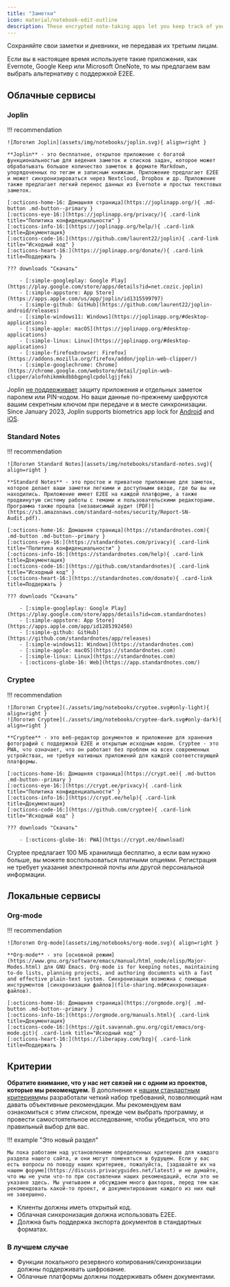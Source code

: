 ```yaml
---
title: "Заметки"
icon: material/notebook-edit-outline
description: These encrypted note-taking apps let you keep track of your notes without giving them to a third-party.
---
```


Сохраняйте свои заметки и дневники, не передавая их третьим лицам.

Если вы в настоящее время используете такие приложения, как Evernote, Google Keep или Microsoft OneNote, то мы предлагаем вам выбрать альтернативу с поддержкой E2EE.

## Облачные сервисы

### Joplin

!!! recommendation

    ![Логотип Joplin](assets/img/notebooks/joplin.svg){ align=right }
    
    **Joplin** - это бесплатное, открытое приложение с богатой функциональностью для ведения заметок и списков задач, которое может обрабатывать большое количество заметок в формате Markdown, упорядоченных по тегам и записным книжкам. Приложение предлагает E2EE и может синхронизироваться через Nextcloud, Dropbox и др. Приложение также предлагает легкий перенос данных из Evernote и простых текстовых заметок.
    
    [:octicons-home-16: Домашняя страница](https://joplinapp.org/){ .md-button .md-button--primary }
    [:octicons-eye-16:](https://joplinapp.org/privacy/){ .card-link title="Политика конфиденциальности" }
    [:octicons-info-16:](https://joplinapp.org/help/){ .card-link title=Документация}
    [:octicons-code-16:](https://github.com/laurent22/joplin){ .card-link title="Исходный код" }
    [:octicons-heart-16:](https://joplinapp.org/donate/){ .card-link title=Поддержать }
    
    ??? downloads "Скачать"
    
        - [:simple-googleplay: Google Play](https://play.google.com/store/apps/details?id=net.cozic.joplin)
        - [:simple-appstore: App Store](https://apps.apple.com/us/app/joplin/id1315599797)
        - [:simple-github: GitHub](https://github.com/laurent22/joplin-android/releases)
        - [:simple-windows11: Windows](https://joplinapp.org/#desktop-applications)
        - [:simple-apple: macOS](https://joplinapp.org/#desktop-applications)
        - [:simple-linux: Linux](https://joplinapp.org/#desktop-applications)
        - [:simple-firefoxbrowser: Firefox](https://addons.mozilla.org/firefox/addon/joplin-web-clipper/)
        - [:simple-googlechrome: Chrome](https://chrome.google.com/webstore/detail/joplin-web-clipper/alofnhikmmkdbbbgpnglcpdollgjjfek)

Joplin [не поддерживает](https://github.com/laurent22/joplin/issues/289) защиту приложения и отдельных заметок паролем или PIN-кодом. Но ваши данные по-прежнему шифруются вашим секретным ключом при передаче и в месте синхронизации. Since January 2023, Joplin supports biometrics app lock for [Android](https://joplinapp.org/changelog_android/#android-v2-10-3-https-github-com-laurent22-joplin-releases-tag-android-v2-10-3-pre-release-2023-01-05t11-29-06z) and [iOS](https://joplinapp.org/changelog_ios/#ios-v12-10-2-https-github-com-laurent22-joplin-releases-tag-ios-v12-10-2-2023-01-20t17-41-13z).

### Standard Notes

!!! recommendation

    ![Логотип Standard Notes](assets/img/notebooks/standard-notes.svg){ align=right }
    
    **Standard Notes** - это простое и приватное приложение для заметок, которое делает ваши заметки легкими и доступными везде, где бы вы ни находились. Приложение имеет E2EE на каждой платформе, а также продвинутую систему работы с темами и пользовательскими редакторами. Программа также прошла [независимый аудит (PDF)](https://s3.amazonaws.com/standard-notes/security/Report-SN-Audit.pdf).
    
    [:octicons-home-16: Домашняя страница](https://standardnotes.com){ .md-button .md-button--primary }
    [:octicons-eye-16:](https://standardnotes.com/privacy){ .card-link title="Политика конфиденциальности" }
    [:octicons-info-16:](https://standardnotes.com/help){ .card-link title=Документация}
    [:octicons-code-16:](https://github.com/standardnotes){ .card-link title="Исходный код" }
    [:octicons-heart-16:](https://standardnotes.com/donate){ .card-link title=Поддержать }
    
    ??? downloads "Скачать"
    
        - [:simple-googleplay: Google Play](https://play.google.com/store/apps/details?id=com.standardnotes)
        - [:simple-appstore: App Store](https://apps.apple.com/app/id1285392450)
        - [:simple-github: GitHub](https://github.com/standardnotes/app/releases)
        - [:simple-windows11: Windows](https://standardnotes.com)
        - [:simple-apple: macOS](https://standardnotes.com)
        - [:simple-linux: Linux](https://standardnotes.com)
        - [:octicons-globe-16: Web](https://app.standardnotes.com/)

### Cryptee

!!! recommendation

    ![Логотип Cryptee](./assets/img/notebooks/cryptee.svg#only-light){ align=right }
    ![Логотип Cryptee](./assets/img/notebooks/cryptee-dark.svg#only-dark){ align=right }
    
    **Cryptee** - это веб-редактор документов и приложение для хранения фотографий с поддержкой E2EE и открытым исходным кодом. Cryptee - это PWA, что означает, что он работает без проблем на всех современных устройствах, не требуя нативных приложений для каждой соответствующей платформы.
    
    [:octicons-home-16: Домашняя страница](https://crypt.ee){ .md-button .md-button--primary }
    [:octicons-eye-16:](https://crypt.ee/privacy){ .card-link title="Политика конфиденциальности" }
    [:octicons-info-16:](https://crypt.ee/help){ .card-link title=Документация}
    [:octicons-code-16:](https://github.com/cryptee){ .card-link title="Исходный код" }
    
    ??? downloads "Скачать"
    
        - [:octicons-globe-16: PWA](https://crypt.ee/download)

Cryptee предлагает 100 МБ хранилища бесплатно, а если вам нужно больше, вы можете воспользоваться платными опциями. Регистрация не требует указания электронной почты или другой персональной информации.

## Локальные сервисы

### Org-mode

!!! recommendation

    ![Логотип Org-mode](assets/img/notebooks/org-mode.svg){ align=right }
    
    **Org-mode** - это [основной режим](https://www.gnu.org/software/emacs/manual/html_node/elisp/Major-Modes.html) для GNU Emacs. Org-mode is for keeping notes, maintaining to-do lists, planning projects, and authoring documents with a fast and effective plain-text system. Синхронизация возможна с помощью инструментов [синхронизации файлов](file-sharing.md#синхронизация-файлов).
    
    [:octicons-home-16: Домашняя страница](https://orgmode.org){ .md-button .md-button--primary }
    [:octicons-info-16:](https://orgmode.org/manuals.html){ .card-link title=Документация}
    [:octicons-code-16:](https://git.savannah.gnu.org/cgit/emacs/org-mode.git){ .card-link title="Исходный код" }
    [:octicons-heart-16:](https://liberapay.com/bzg){ .card-link title=Поддержать }

## Критерии

**Обратите внимание, что у нас нет связей ни с одним из проектов, которые мы рекомендуем.** В дополнение к [нашим стандартным критериям](about/criteria.md)мы разработали четкий набор требований, позволяющий нам давать объективные рекомендации. Мы рекомендуем вам ознакомиться с этим списком, прежде чем выбрать программу, и провести самостоятельное исследование, чтобы убедиться, что это правильный выбор для вас.

!!! example "Это новый раздел"

    Мы пока работаем над установлением определенных критериев для каждого раздела нашего сайта, и они могут поменяться в будущем. Если у вас есть вопросы по поводу наших критериев, пожалуйста, [задавайте их на нашем форуме](https://discuss.privacyguides.net/latest) и не думайте, что мы не учли что-то при составлении наших рекомендаций, если это не указано здесь. Мы учитываем и обсуждаем много факторов, перед тем как рекомендовать какой-то проект, и документирование каждого из них ещё не завершено.

- Клиенты должны иметь открытый код.
- Облачная синхронизация должна использовать E2EE.
- Должна быть поддержка экспорта документов в стандартных форматах.

### В лучшем случае

- Функции локального резервного копирования/синхронизации должны поддерживать шифрование.
- Облачные платформы должны поддерживать обмен документами.
